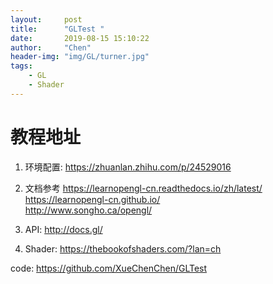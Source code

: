 ```yaml
---
layout:     post
title:      "GLTest "
date:       2019-08-15 15:10:22
author:     "Chen"
header-img: "img/GL/turner.jpg"
tags:
    - GL
    - Shader
---
```


# 教程地址
1. 环境配置: https://zhuanlan.zhihu.com/p/24529016

2. 文档参考
	https://learnopengl-cn.readthedocs.io/zh/latest/ <br>
 	https://learnopengl-cn.github.io/ <br>
	http://www.songho.ca/opengl/

3. API: http://docs.gl/

4. Shader: https://thebookofshaders.com/?lan=ch

code:
https://github.com/XueChenChen/GLTest